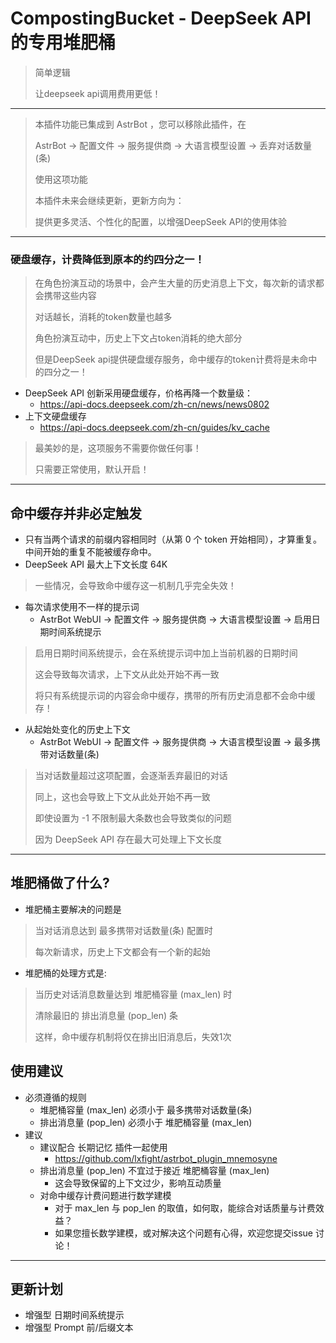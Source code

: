 #  CompostingBucket - DeepSeek API的专用堆肥桶

> 简单逻辑
>
> 让deepseek api调用费用更低！
---
> 本插件功能已集成到 AstrBot ，您可以移除此插件，在
> 
> AstrBot -> 配置文件 -> 服务提供商 -> 大语言模型设置 -> 丢弃对话数量(条)  
> 
> 使用这项功能
> 
> 本插件未来会继续更新，更新方向为：
> 
> 提供更多灵活、个性化的配置，以增强DeepSeek API的使用体验
---
### 硬盘缓存，计费降低到原本的约四分之一！
 
> 在角色扮演互动的场景中，会产生大量的历史消息上下文，每次新的请求都会携带这些内容
>
> 对话越长，消耗的token数量也越多
> 
> 角色扮演互动中，历史上下文占token消耗的绝大部分
> 
> 但是DeepSeek api提供硬盘缓存服务，命中缓存的token计费将是未命中的四分之一！

 - DeepSeek API 创新采用硬盘缓存，价格再降一个数量级：
   - https://api-docs.deepseek.com/zh-cn/news/news0802
 - 上下文硬盘缓存
   - https://api-docs.deepseek.com/zh-cn/guides/kv_cache
 
> 最美妙的是，这项服务不需要你做任何事！
> 
> 只需要正常使用，默认开启！
---

## 命中缓存并非必定触发
 - 只有当两个请求的前缀内容相同时（从第 0 个 token 开始相同），才算重复。中间开始的重复不能被缓存命中。
 - DeepSeek API 最大上下文长度 64K
> 一些情况，会导致命中缓存这一机制几乎完全失效！
 - 每次请求使用不一样的提示词
   - AstrBot WebUI -> 配置文件 -> 服务提供商 -> 大语言模型设置 -> 启用日期时间系统提示
> 启用日期时间系统提示，会在系统提示词中加上当前机器的日期时间
> 
> 这会导致每次请求，上下文从此处开始不再一致
> 
> 将只有系统提示词的内容会命中缓存，携带的所有历史消息都不会命中缓存！
 - 从起始处变化的历史上下文
   - AstrBot WebUI -> 配置文件 -> 服务提供商 -> 大语言模型设置 -> 最多携带对话数量(条)
> 当对话数量超过这项配置，会逐渐丢弃最旧的对话
> 
> 同上，这也会导致上下文从此处开始不再一致
> 
> 即使设置为 -1 不限制最大条数也会导致类似的问题
> 
> 因为 DeepSeek API 存在最大可处理上下文长度
---

## 堆肥桶做了什么?
 - 堆肥桶主要解决的问题是
> 当对话消息达到 最多携带对话数量(条) 配置时
>
> 每次新请求，历史上下文都会有一个新的起始
    
 - 堆肥桶的处理方式是:
> 当历史对话消息数量达到 堆肥桶容量 (max_len)  时 
>
> 清除最旧的 排出消息量 (pop_len) 条
>
> 这样，命中缓存机制将仅在排出旧消息后，失效1次

## 使用建议
 - 必须遵循的规则
   - 堆肥桶容量 (max_len) 必须小于 最多携带对话数量(条)
   - 排出消息量 (pop_len) 必须小于 堆肥桶容量 (max_len)
 - 建议
   - 建议配合 长期记忆 插件一起使用
     - https://github.com/lxfight/astrbot_plugin_mnemosyne
   - 排出消息量 (pop_len) 不宜过于接近 堆肥桶容量 (max_len) 
     - 这会导致保留的上下文过少，影响互动质量
   - 对命中缓存计费问题进行数学建模
     - 对于 max_len 与 pop_len 的取值，如何取，能综合对话质量与计费效益？
     - 如果您擅长数学建模，或对解决这个问题有心得，欢迎您提交issue 讨论！
---
## 更新计划
 - 增强型 日期时间系统提示
 - 增强型 Prompt 前/后缀文本